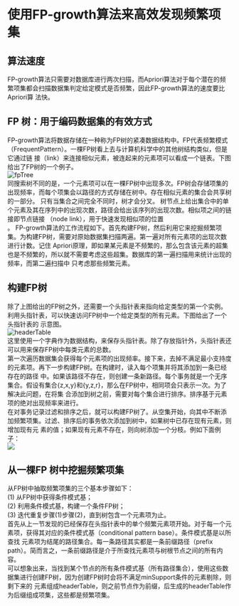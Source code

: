 # 使用FP-growth算法来高效发现频繁项集
## 算法速度
FP-growth算法只需要对数据库进行两次扫描，而Apriori算法对于每个潜在的频繁项集都会扫描数据集判定给定模式是否频繁，因此FP-growth算法的速度要比Apriori算
法快。
## FP 树：用于编码数据集的有效方式
FP-growth算法将数据存储在一种称为FP树的紧凑数据结构中。FP代表频繁模式（FrequentPattern）。一棵FP树看上去与计算机科学中的其他树结构类似，但是它通过链
接（link）来连接相似元素，被连起来的元素项可以看成一个链表。下图给出了FP树的一个例子。<br>
![fpTree](https://github.com/zhaocc1106/machine_learn/blob/master/FP-growth/images/FP%E6%A0%91%E4%BE%8B%E5%AD%90.png)<br>
同搜索树不同的是，一个元素项可以在一棵FP树中出现多次。FP树会存储项集的出现频率，而每个项集会以路径的方式存储在树中。存在相似元素的集合会共享树的一部分。
只有当集合之间完全不同时，树才会分叉。 树节点上给出集合中的单个元素及其在序列中的出现次数，路径会给出该序列的出现次数。相似项之间的链接即节点链接
（node link），用于快速发现相似项的位置<br>。
FP-growth算法的工作流程如下。首先构建FP树，然后利用它来挖掘频繁项集。为构建FP树，需要对原始数据集扫描两遍。第一遍对所有元素项的出现次数进行计数。记住
Apriori原理，即如果某元素是不频繁的，那么包含该元素的超集也是不频繁的，所以就不需要考虑这些超集。数据库的第一遍扫描用来统计出现的频率，而第二遍扫描中
只考虑那些频繁元素。<br>
## 构建FP树
除了上图给出的FP树之外，还需要一个头指针表来指向给定类型的第一个实例。利用头指针表，可以快速访问FP树中一个给定类型的所有元素。下图给出了一个头指针表的
示意图。<br>
![headerTable](https://github.com/zhaocc1106/machine_learn/blob/master/FP-growth/images/FP%E6%A0%91%E5%8A%A0%E5%A4%B4%E6%8C%87%E9%92%88%E8%A1%A8.png)<br>
这里使用一个字典作为数据结构，来保存头指针表。除了存放指针外，头指针表还可以用来保存FP树中每类元素的总数。<br>
第一次遍历数据集会获得每个元素项的出现频率。接下来，去掉不满足最小支持度的元素项。再下一步构建FP树。在构建时，读入每个项集并将其添加到一条已经存在的路径
中。如果该路径不存在，则创建一条新路径。每个事务就是一个无序集合。假设有集合{z,x,y}和{y,z,r}，那么在FP树中，相同项会只表示一次。为了解决此问题，在将集
合添加到树之前，需要对每个集合进行排序。排序基于元素项的绝对出现频率来进行。<br>
在对事务记录过滤和排序之后，就可以构建FP树了。从空集开始，向其中不断添加频繁项集。过滤、排序后的事务依次添加到树中，如果树中已存在现有元素，则增加现有元
素的值；如果现有元素不存在，则向树添加一个分枝。例如下面例子：<br>
![](https://github.com/zhaocc1106/machine_learn/blob/master/FP-growth/images/fp%E6%A0%91%E7%94%9F%E9%95%BF%E4%BE%8B%E5%AD%90.png)
## 从一棵FP 树中挖掘频繁项集
从FP树中抽取频繁项集的三个基本步骤如下：<br>
(1) 从FP树中获得条件模式基；<br>
(2) 利用条件模式基，构建一个条件FP树；<br>
(3) 迭代重复步骤(1)步骤(2)，直到树包含一个元素项为止。<br>
首先从上一节发现的已经保存在头指针表中的单个频繁元素项开始。对于每一个元素项，获得其对应的条件模式基（conditional pattern base）。条件模式基是以所查找
元素项为结尾的路径集合。每一条路径其实都是一条前缀路径（prefix path）。简而言之，一条前缀路径是介于所查找元素项与树根节点之间的所有内容。<br>
可以想象出来，当找到某个节点的所有条件模式基（所有路径集合），使用这些数据集进行创建FP树，因为创建FP树时会将不满足minSupport条件的元素剔除，则剩下来的
元素组成headerTable，则之前节点作为前缀，后生成的headerTable作为后缀组成项集，这些都是频繁项集。
